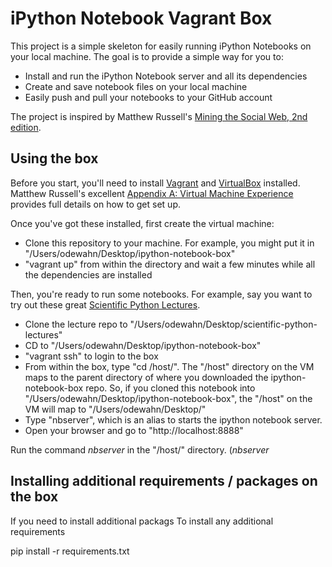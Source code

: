 # iPython Notebook Vagrant Box

This project is a simple skeleton for easily running iPython Notebooks on your local machine.  The goal is to provide a simple way for you to:

* Install and run the iPython Notebook server and all its dependencies
* Create and save notebook files on your local machine
* Easily push and pull your notebooks to your GitHub account

The project is inspired by Matthew Russell's [Mining the Social Web, 2nd edition](https://github.com/ptwobrussell/Mining-the-Social-Web-2nd-Edition).  

## Using the box

Before you start, you'll need to install [Vagrant](http://www.vagrantup.com/) and [VirtualBox](https://www.virtualbox.org/) installed.  Matthew Russell's excellent [Appendix A: Virtual Machine Experience](http://nbviewer.ipython.org/github/ptwobrussell/Mining-the-Social-Web-2nd-Edition/blob/master/ipynb/_Appendix%20A%20-%20Virtual%20Machine%20Experience.ipynb) provides full details on how to get set up.  

Once you've got these installed, first create the virtual machine:

* Clone this repository to your machine.  For example, you might put it in "/Users/odewahn/Desktop/ipython-notebook-box"
* "vagrant up" from within the directory and wait a few minutes while all the dependencies are installed

Then, you're ready to run some notebooks.  For example, say you want to try out these great [Scientific Python Lectures](https://github.com/jrjohansson/scientific-python-lectures).  

* Clone the lecture repo to "/Users/odewahn/Desktop/scientific-python-lectures"
* CD to "/Users/odewahn/Desktop/ipython-notebook-box"
* "vagrant ssh" to login to the box
* From within the box, type "cd /host/<directory with ipynb files>".  The "/host" directory on the VM maps to the parent directory of where you downloaded the  ipython-notebook-box repo.  So, if you cloned this notebook into "/Users/odewahn/Desktop/ipython-notebook-box", the "/host" on the VM will map to "/Users/odewahn/Desktop/"
* Type "nbserver", which is an alias to starts the ipython notebook server.
* Open your browser and go to "http://localhost:8888"









Run the command *nbserver* in the "/host/<your ipynb files>" directory.  (*nbserver* 




## Installing additional requirements / packages on the box

If you need to install additional packags
To install any additional requirements

   pip install -r requirements.txt
